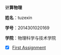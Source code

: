   **计算物理**
 
  **姓名**：tuzexin
 
  **学号**：2014301020169
  
  **学院**：物理科学与技术学院
  
- [x] [First Assignment](https://github.com/Tuzexin/computationalphysics_N2014301020169/blob/master/First%20Assignment)
